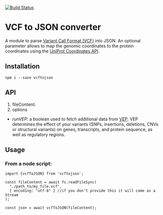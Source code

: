 [![Build Status](https://travis-ci.org/ebi-uniprot/vcf-to-json.svg?branch=master)](https://travis-ci.org/ebi-uniprot/vcf-to-json)

# VCF to JSON converter

A module to parse [Variant Call Format (VCF)](https://en.wikipedia.org/wiki/Variant_Call_Format) into JSON. An optional parameter allows to map the genomic coordinates to the protein coordinates using the [UniProt Coordinates API](https://www.ebi.ac.uk/proteins/api/doc/).

## Installation

`npm i --save vcftojson`

## API

1. fileContent:
2. options

- _runVEP_: a boolean used to fetch additional data from [VEP](https://www.ensembl.org/info/docs/tools/vep/vep_formats.html). VEP determines the effect of your variants (SNPs, insertions, deletions, CNVs or structural variants) on genes, transcripts, and protein sequence, as well as regulatory regions.

## Usage

### From a node script:

```
import {vcfToJSON} from 'vcftojson`;

const fileContent = await fs.readFileSync(
  "./path_to/my_file.vcf",
  { encoding: "utf-8" } //if you don't provide this it will come as a Stream
);

const json = await vcfToJSON(fileContent);
```
